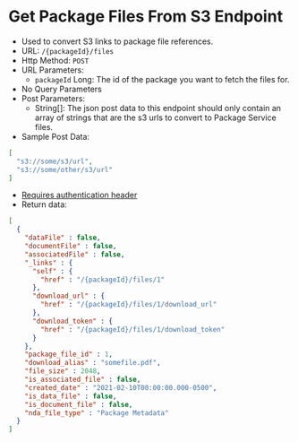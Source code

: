 Get Package Files From S3 Endpoint
==================================
- Used to convert S3 links to package file references.
- URL: `/{packageId}/files`
- Http Method: `POST`
- URL Parameters:
    - `packageId` Long: The id of the package
      you want to fetch the files for.
- No Query Parameters
- Post Parameters:
    - String[]: The json post data to this endpoint
      should only contain an array of strings that are
      the s3 urls to convert to Package Service files.
- Sample Post Data:
```json
[
  "s3://some/s3/url",
  "s3://some/other/s3/url"
]
```
- [Requires authentication header](AUTHENTICATION.md)
- Return data:
```json
[
  {
    "dataFile" : false,
    "documentFile" : false,
    "associatedFile" : false,
    "_links" : {
      "self" : {
        "href" : "/{packageId}/files/1"
      },
      "download_url" : {
        "href" : "/{packageId}/files/1/download_url"
      },
      "download_token" : {
        "href" : "/{packageId}/files/1/download_token"
      }
    },
    "package_file_id" : 1,
    "download_alias" : "somefile.pdf",
    "file_size" : 2048,
    "is_associated_file" : false,
    "created_date" : "2021-02-10T00:00:00.000-0500",
    "is_data_file" : false,
    "is_document_file" : false,
    "nda_file_type" : "Package Metadata"
  }
]
```